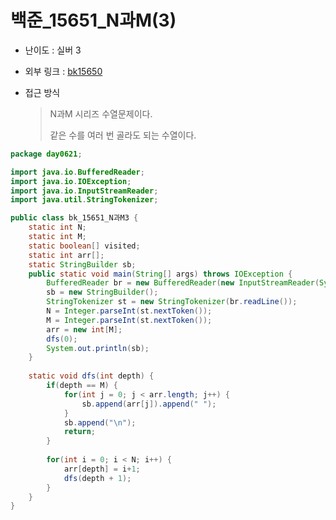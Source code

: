 # 백준_15651_N과M(3)

- 난이도 : 실버 3

- 외부 링크 :  [bk15650](https://www.acmicpc.net/problem/15651)

- 접근 방식

  > N과M 시리즈 수열문제이다.
  >
  > 같은 수를 여러 번 골라도 되는 수열이다.

```java
package day0621;

import java.io.BufferedReader;
import java.io.IOException;
import java.io.InputStreamReader;
import java.util.StringTokenizer;

public class bk_15651_N과M3 {
	static int N;
	static int M;
	static boolean[] visited;
	static int arr[];
	static StringBuilder sb;
	public static void main(String[] args) throws IOException {
		BufferedReader br = new BufferedReader(new InputStreamReader(System.in));
		sb = new StringBuilder();
		StringTokenizer st = new StringTokenizer(br.readLine());
		N = Integer.parseInt(st.nextToken());
		M = Integer.parseInt(st.nextToken());
		arr = new int[M];
		dfs(0);
		System.out.println(sb);
	}
	
	static void dfs(int depth) {
		if(depth == M) {
			for(int j = 0; j < arr.length; j++) {
				sb.append(arr[j]).append(" ");
			}
			sb.append("\n");
			return;
		}
		
		for(int i = 0; i < N; i++) {
			arr[depth] = i+1;
			dfs(depth + 1);
		}
	}
}
```



